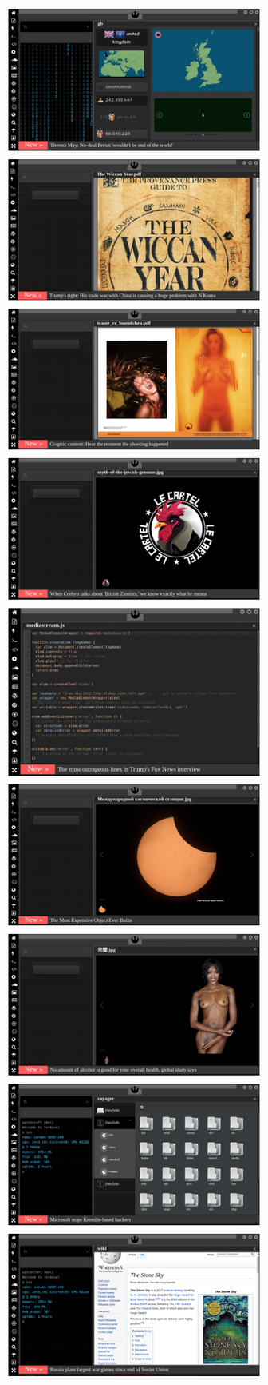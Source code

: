 
[![Image](brexit.png)](facebook.com/tcbestepe/videos/15-temmuz-şehitlerimizi-rahmet-ve-minnetle-anıyoruz/1999718343387016/)

<!--
bkz maykı cakson vs eniz batur
https://www.uludagsozluk.com/k/michael-jackson-vs-justin-bieber/&w=bg
bkz erdoğanın 30 yıldır değişmeyen milli görüş gömleği
bkz perinçekin 40 yıldır değişmeyen siyasi duruşu
bkz kelam kıçoğlanın oğlunun askerliği bedelli yapmasına ses etmeyen akitler
bkz kemal kılçoğlunun ortalarda görükmemesi sorundalı
bkz kemal kılıçoğlu vs osman gökçek 
bkz siyasi polemiğine girmem diyen siyasi erkek
bkz siyasi çızgım 18 cm işine gelirise diyen erkek
bkz siyasi çızgımı kaldırdın diyen siyahi erkek
bkz siyasi çızgıma dokandarmam diyen erkek
bkz bir erkeği siyasi çızgısına göre değerlendirmek
bkz ali babacna vs davutloğlanın siyasi çızgısı
bkz ali babacanın ben sizin babanızım demesi
bkz osman gökçekin siyasi çızgısı vs mansur yavşakın siyasi çizgısı
bkz kılıçoğlanın siyasi çizgısı vs perinçekin siyasi çızgısı
bkz perinçekin 40 yıllık siyasi çizgimi bozmam demesi
bkz perinçekin 40 yıllık siyasi çizgim var demesi
bkz perinçekin 40 yıldır değişmeyen siyasi çızgısı
https://www.uludagsozluk.com/k/perin%C3%A7ek-in-40-y%C4%B1ld%C4%B1r-de%C4%9Fi%C5%9Fmeyen-siyasi-%C3%A7izgisi/
bkz gece akla gelen adamın sabah ıslatması
bkz gece gece akla gelen adamlar orucu boar mı sorundalı
bkz erdoğanın milli görüş gömleğini giydim demesi
https://www.uludagsozluk.com/k/bal%C4%B1k-ayhan/&w=bg sabah sabah akla gelen göbüğü ısıralası
bkz erdoğanın mill görüş gömleğini koklamak
bkz berat albayrakın 40 yıldır değişmeyen çizgisi
bkz berat albayrakın çapkın bakışlarının akla gelmesi
bkz mansur yavaşal hızlı bir gece vs imamoğlanla romantik bir gece
bkz ali babacanın yaşında rağmen hala dinç olması
bkz ali babacanın babcan tavırlarının gece gece delirtmesi
https://www.uludagsozluk.com/k/ali-babacan/&w=bg
bkz perinçekin 40 yıldır değişmeyen çızgısı vs celal kılıçoğaln
https://www.uludagsozluk.com/k/perin%C3%A7ek-in-40-y%C4%B1ld%C4%B1r-de%C4%9Fi%C5%9Fmeyen-siyasi-%C3%A7izgisi/&w=gd
bkz celal kılıçoğlanın ak partiye geçmesi
bzk celal kılıçoğlanın yerim uzun adamın necip uzunkürekin yanıdır paylaşımı
bkz hem kürt hem alevi oç nin atamın partsinde ne işi var lan 
bkz biri de çıkıp kürdün ne işi var atanın partisinin başında demiyo bilader
bkz kürt nihat doğanoğlanın kürt kamal kılıçoğlanı savunması
bkz kamal kılıççıoğlanın son açıklamalarıyla iyice saçmalaması 
bkz millet hizmet beklerken kamal kılıççıooğlanın uyuması
https://www.uludagsozluk.com/k/kemal-k%C4%B1l%C4%B1%C3%A7daro%C4%9Flu/&w=bg bkz dersimli terörist
bkz reisin kamalı ayar manyaa yapması
bkz bay kamal çok konuşuyosun boş konuşuyosunnnn
bkz soya değil boyaaaaaaa bakar boyaaaaa boya bay kamallllllllll
bkz kıştaroğlanın safkan dersimli olmadığı gerçeği
bkz l-kılştar oğlan handenlığı soyu vs süleyman kıpçak soyu
https://www.uludagsozluk.com/k/k%C4%B1l%C4%B1%C5%9Ftar-%C4%B1-elaz%C4%B1%C4%9Fi-hz/
bkz nihat doğanın gassaray için karıyı sarı kırmızaya boyarım demesi
bkz kamal kılıçoğlanın dersimin hesabını vermemesi
bkz kamal kılıçdaroğalnın oğlunun da alevi olması
bkz şimdi ananı laciverde boyadım cinconlu
bkz renge değil kana bakar bayyyyyy kamal 
bkz fenevbacenin atacücük izindeyiz biz de fenevliyiz paylaşımı
https://eksisozluk.com/17-mayis-2020-hakan-sukurun-attigi-tweet--6523042?a=popular bkz bilezik gibi geçirmek
bkz ak parti kürtçülerin annesini beyaza boyarsa seyreyle gümbürtüyü bilader
bkz ak parti laikçi oçlerin annesine darbe yaparsa olacaklar
bkz ak parti fenerbaceye el koyarsa cinconluların kuduracak olması
https://eksisozluk.com/oz-kizini-iki-defa-hamile-birakan-adam--6521882?a=popular bkz bilezik gibi geçirmek
https://www.uludagsozluk.com/k/kocaelispor-un-4-att%C4%B1%C4%9F%C4%B1-arsenal-i-yenip-%C3%B6v%C3%BCnmek/
https://www.uludagsozluk.com/k/20-senedir-uefa-kupas%C4%B1yla-%C3%B6v%C3%BCnen-tak%C4%B1m/&w=bg
https://eksisozluk.com/hagi-mi-alex-mi-sergen-mi--5797390 hagi siker bilader
https://www.uludagsozluk.com/k/donk-falcao-onyekuru-%C3%BC%C3%A7l%C3%BCs%C3%BC/ çok tehlikeli siker kankağ
bkz ak parti google ı kapatırsa duckduckgo ya takılıyoruz
https://www.uludagsozluk.com/k/ak-parti-hdp-yi-kapatsa-olacaklar/&w=gd
bkz camiye at soktular atttttttt işediler başörtülü bacılarımın üstüne
bkz cehabe zihniyetininin tezahürü yurdum cefak vadanıma müsdahak mı la bu
bkz ülkücüleri toplayıp chpli dövmenin zamnın gelmesi
bkz chpnin hdpppklılarla kaveyi basması
bkz celal gılıçoğlanın yerim uzun adamın necmi uzunkürekin  yanıdır paylaşımı
bkz millet hizmet beklerken çakma chpli gılışdarolanın osura osura uyuması
https://www.uludagsozluk.com/k/perin%C3%A7ek-in-40-y%C4%B1ld%C4%B1r-de%C4%9Fi%C5%9Fmeyen-siyasi-%C3%A7izgisi/
https://www.uludagsozluk.com/k/k%C4%B1l%C4%B1%C3%A7daro%C4%9Flu-nun-%C3%A7akma-chp-li-oldu%C4%9Fu-ger%C3%A7e%C4%9Fi/
https://www.uludagsozluk.com/k/fatih-istanbul-u-i%C5%9Fgal-etti-diyen-akp-li-bakan/
bkz fatih tezcanın fatih terimin kendisine yazdığı mektubu okuması
https://www.uludagsozluk.com/k/fatih-terim-den-20-y%C4%B1l-%C3%B6nceki-kendisine-mektup/
facebook.com/tcbestepe/videos/15-temmuz-şehitlerimizi-rahmet-ve-minnetle-anıyoruz/1999718343387016/
https://www.uludagsozluk.com/k/fatih-terim-den-20-y%C4%B1l-%C3%B6nceki-kendisine-mektup/
https://www.uludagsozluk.com/k/%C3%A7%C4%B1ld%C4%B1rsan%C4%B1z-da-kudursan%C4%B1z-da-akp-pkk-y%C4%B1-bitirecek/&w=bg
https://www.uludagsozluk.com/k/y%C3%BCksek-sesle-enes-batur-dolunay-dinleyen-kom%C5%9Fu/
https://www.uludagsozluk.com/k/chp-gen%C3%A7lik-ba%C5%9Fkan%C4%B1n%C4%B1n-vefa-grubuna-sald%C4%B1rmas%C4%B1/
https://www.uludagsozluk.com/k/ajdar-an%C4%B1k/&w=bg
https://www.uludagsozluk.com/k/halk-tv-nin-tunceli-ye-dersim-demesi/&w=gd
https://www.uludagsozluk.com/k/osman-%C3%B6calan%C4%B1-trt-ye-%C3%A7%C4%B1karmak/
https://www.uludagsozluk.com/k/perinçek-in-40-yıldır-değişmeyen-siyasi-çizgisi/
https://www.uludagsozluk.com/k/fatih-terim-den-20-y%C4%B1l-%C3%B6nceki-kendisine-mektup/
https://eksisozluk.com/gaga-bulutun-cezaevinden-gonderdigi-ses-kaydi--6521924?a=popular 
https://eksisozluk.com/cuneyt-ozdemir--83497?a=popular bkz kalemi pak alnı ak yiğido
https://eksisozluk.com/osmanliyi-sahiplenmeyen-turk--5507750?a=popular bkz oç
https://eksisozluk.com/abddeki-evlilik-programina-konuk-olan-turk--6522673?a=popular bkz osmanlı torunu 
https://www.uludagsozluk.com/k/%C3%A7%C4%B1ld%C4%B1rsan%C4%B1z-da-kudursan%C4%B1z-da-akp-pkk-y%C4%B1-bitirecek/&w=bg
-->

![Image](wiccanyear.png)

[![Image](hearthemoment.png)](http://www.taschen-transfer.commedia/downloads/teaser_ce_buendchen.pdf)

[![Image](myth-of-the-jewish-genome.png)](https://www.merriam-webster.com/dictionary/chromatic)

![Image](mediasource.png)

![Image](ISS.png)

[![Image](完璧.png)](https://www.ibm.com/developerworks/jp/aix/library/au-errnovariable/index.html)

![Image](voyager.png)

![Image](stone-sky.png)


